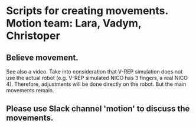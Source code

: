 # Scripts for creating movements. Motion team: Lara, Vadym, Christoper

## Believe movement. 
See also a video. Take into consideration that V-REP simulation does not use the 
actual robot (e.g. V-REP simulated NICO has 3 fingers, a real NICO 4). Therefore,
adjustments will be done directly on the robot. But the main movements remain. 

## Please use Slack channel 'motion' to discuss the movements.